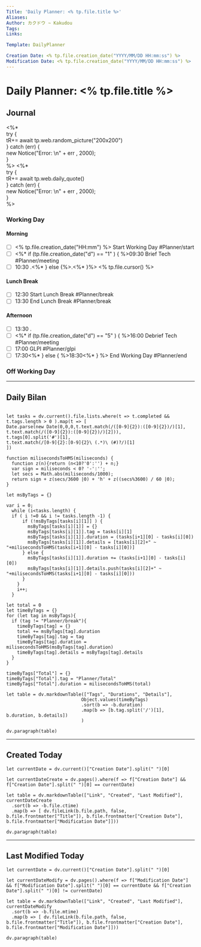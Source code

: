 ```yaml
---
Title: 'Daily Planner: <% tp.file.title %>'
Aliases:
Author: カクドウ ~ Kakudou
Tags: 
Links:

Template: DailyPlanner

Creation Date: <% tp.file.creation_date("YYYY/MM/DD HH:mm:ss") %>
Modification Date: <% tp.file.creation_date("YYYY/MM/DD HH:mm:ss") %>
---
```


# Daily Planner: <% tp.file.title %>

## Journal

<%*  
		try {  
				tR+= await tp.web.random_picture("200x200")  
		} catch (err) {  
				new Notice("Error: \n" + err , 2000);  
		}  
%>
<%*  
		try {  
				tR+= await tp.web.daily_quote()  
		} catch (err) {  
				new Notice("Error: \n" + err , 2000);  
		}  
%>

### Working Day

#### Morning

- [ ] <% tp.file.creation_date("HH:mm") %> Start Working Day #Planner/start
- [ ] <%* if (tp.file.creation_date("d") == "1" ) { %>09:30 Brief Tech #Planner/meeting
- [ ] 10:30 .<%* } else {%>.<%* }%> <% tp.file.cursor() %>

#### Lunch Break

- [ ] 12:30 Start Lunch Break #Planner/break
- [ ] 13:30 End Lunch Break #Planner/break

#### Afternoon

- [ ] 13:30 .
- [ ] <%* if (tp.file.creation_date("d") == "5" ) { %>16:00 Debrief Tech #Planner/meeting
- [ ] 17:00 GLPI #Planner/glpi
- [ ] 17:30<%* } else { %>18:30<%* } %> End Working Day #Planner/end

### Off Working Day

---

## Daily Bilan

```dataviewjs

let tasks = dv.current().file.lists.where(t => t.completed && t.tags.length > 0 ).map(t => [
Date.parse(new Date(0,0,0,t.text.match(/([0-9]{2}):([0-9]{2})/)[1], t.text.match(/([0-9]{2}):([0-9]{2})/)[2])),
t.tags[0].split('#')[1],
t.text.match(/[0-9]{2}:[0-9]{2}\ (.*)\ (#)?/)[1]
])

function milisecondsToHMS(miliseconds) {
  function z(n){return (n<10?'0':'') + n;}
  var sign = miliseconds < 0? '-':'';
  let secs = Math.abs(miliseconds/1000);
  return sign + z(secs/3600 |0) + 'h' + z((secs%3600) / 60 |0);
}

let msByTags = {}

var i = 0;
  while (i<tasks.length) {
  if ( i !=0 && i != tasks.length -1) {
      if (!msByTags[tasks[i][1]] ) {
        msByTags[tasks[i][1]] = {}
        msByTags[tasks[i][1]].tag = tasks[i][1]
        msByTags[tasks[i][1]].duration = (tasks[i+1][0] - tasks[i][0])
        msByTags[tasks[i][1]].details = [tasks[i][2]+" ~ "+milisecondsToHMS(tasks[i+1][0] - tasks[i][0])]
      } else {
        msByTags[tasks[i][1]].duration += (tasks[i+1][0] - tasks[i][0])
        msByTags[tasks[i][1]].details.push(tasks[i][2]+" ~ "+milisecondsToHMS(tasks[i+1][0] - tasks[i][0]))
      }
    }
    i++;
  }

let total = 0
let timeByTags = {}
for (let tag in msByTags){
  if (tag != "Planner/break"){
    timeByTags[tag] = {}
    total += msByTags[tag].duration
    timeByTags[tag].tag = tag
    timeByTags[tag].duration = milisecondsToHMS(msByTags[tag].duration)
    timeByTags[tag].details = msByTags[tag].details
  }
}

timeByTags["Total"] = {}
timeByTags["Total"].tag = "Planner/Total"
timeByTags["Total"].duration = milisecondsToHMS(total)

let table = dv.markdownTable(["Tags", "Durations", "Details"],
                            Object.values(timeByTags)
                            .sort(b => -b.duration)
                            .map(b => [b.tag.split('/')[1], b.duration, b.details])
                            )

dv.paragraph(table)
```

---

## Created Today

```dataviewjs
let currentDate = dv.current()["Creation Date"].split(" ")[0]

let currentDateCreate = dv.pages().where(f => f["Creation Date"] && f["Creation Date"].split(" ")[0] == currentDate)

let table = dv.markdownTable(["Link", "Created", "Last Modified"], currentDateCreate
  .sort(b => -b.file.ctime)
  .map(b => [ dv.fileLink(b.file.path, false, b.file.frontmatter["Title"]), b.file.frontmatter["Creation Date"], b.file.frontmatter["Modification Date"]]))

dv.paragraph(table)
```

---

## Last Modified Today

```dataviewjs
let currentDate = dv.current()["Creation Date"].split(" ")[0]

let currentDateModify = dv.pages().where(f => f["Modification Date"] && f["Modification Date"].split(" ")[0] == currentDate && f["Creation Date"].split(" ")[0] != currentDate)

let table = dv.markdownTable(["Link", "Created", "Last Modified"], currentDateModify
  .sort(b => -b.file.mtime)
  .map(b => [ dv.fileLink(b.file.path, false, b.file.frontmatter["Title"]), b.file.frontmatter["Creation Date"], b.file.frontmatter["Modification Date"]]))

dv.paragraph(table)
```
